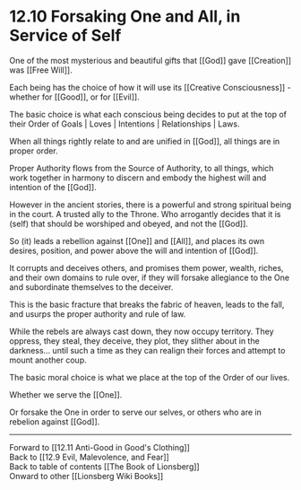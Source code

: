 # 12.10 Forsaking One and All, in Service of Self

One of the most mysterious and beautiful gifts that [[God]] gave [[Creation]] was [[Free Will]]. 

Each being has the choice of how it will use its [[Creative Consciousness]] - whether for [[Good]], or for [[Evil]]. 

The basic choice is what each conscious being decides to put at the top of their Order of Goals | Loves | Intentions | Relationships | Laws.

When all things rightly relate to and are unified in [[God]], all things are in proper order.

Proper Authority flows from the Source of Authority, to all things, which work together in harmony to discern and embody the highest will and intention of the [[God]].

However in the ancient stories, there is a powerful and strong spiritual being in the court. A trusted ally to the Throne. Who arrogantly decides that it is (self) that should be worshiped and obeyed, and not the [[God]].

So (it) leads a rebellion against [[One]] and [[All]], and places its own desires, position, and power above the will and intention of [[God]].

It corrupts and deceives others, and promises them power, wealth, riches, and their own domains to rule over, if they will forsake allegiance to the One and subordinate themselves to the deceiver.

This is the basic fracture that breaks the fabric of heaven, leads to the fall, and usurps the proper authority and rule of law. 

While the rebels are always cast down, they now occupy territory. They oppress, they steal, they deceive, they plot, they slither about in the darkness… until such a time as they can realign their forces and attempt to mount another coup.

The basic moral choice is what we place at the top of the Order of our lives.

Whether we serve the [[One]].

Or forsake the One in order to serve our selves, or others who are in rebelion against [[God]].

___

Forward to [[12.11 Anti-Good in Good's Clothing]]  
Back to [[12.9 Evil, Malevolence, and Fear]]  
Back to table of contents [[The Book of Lionsberg]]  
Onward to other [[Lionsberg Wiki Books]]  
